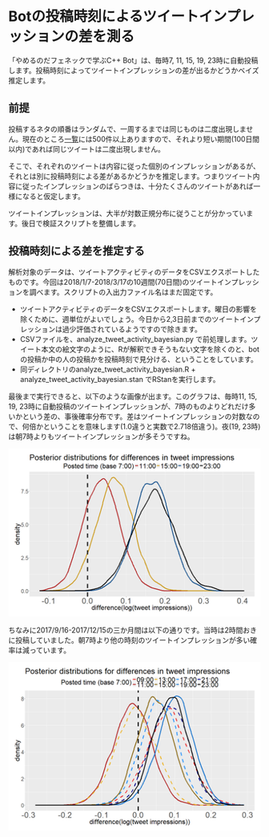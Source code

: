 # Botの投稿時刻によるツイートインプレッションの差を測る

「やめるのだフェネックで学ぶC++ Bot」は、毎時7, 11, 15, 19, 23時に自動投稿します。投稿時刻によってツイートインプレッションの差が出るかどうかベイズ推定します。

## 前提

投稿するネタの順番はランダムで、一周するまでは同じものは二度出現しません。現在のところ[一覧](cppFriendsBot.txt)には500件以上ありますので、それより短い期間(100日間以内)であれば同じツイートは二度出現しません。

そこで、それぞれのツイートは内容に従った個別のインプレッションがあるが、それとは別に投稿時刻による差があるかどうかを推定します。つまりツイート内容に従ったインプレッションのばらつきは、十分たくさんのツイートがあれば一様になると仮定します。

ツイートインプレッションは、大半が対数正規分布に従うことが分かっています。後日で検証スクリプトを整備します。

## 投稿時刻による差を推定する

解析対象のデータは、ツイートアクティビティのデータをCSVエクスポートしたものです。今回は2018/1/7-2018/3/17の10週間(70日間)のツイートインプレッションを調べます。スクリプトの入出力ファイル名はまだ固定です。

* ツイートアクティビティのデータをCSVエクスポートします。曜日の影響を除くために、週単位がよいでしょう。今日から2,3日前までのツイートインプレッションは過少評価されているようですので除きます。
* CSVファイルを、analyze_tweet_activity_bayesian.py で前処理します。ツイート本文の絵文字のように、Rが解釈できそうもない文字を除くのと、botの投稿か中の人の投稿かを投稿時刻で見分ける、ということをしています。
* 同ディレクトリのanalyze_tweet_activity_bayesian.R + analyze_tweet_activity_bayesian.stan でRStanを実行します。

最後まで実行できると、以下のような画像が出ます。このグラフは、毎時11, 15, 19, 23時に自動投稿のツイートインプレッションが、7時のものよりどれだけ多いかという差の、事後確率分布です。差はツイートインプレッションの対数なので、何倍かということを意味します(1.0違うと実数で2.718倍違う)。夜(19, 23時)は朝7時よりもツイートインプレッションが多そうですね。

![ベイズ推定の結果サンプル1](scripts/analyze_tweet_activity/analyze_tweet_activity_bayesian_sample.png)

ちなみに2017/9/16-2017/12/15の三か月間は以下の通りです。当時は2時間おきに投稿していました。朝7時より他の時刻のツイートインプレッションが多い確率は減っています。

![ベイズ推定の結果サンプル2](scripts/analyze_tweet_activity/analyze_tweet_activity_bayesian_sample2.png)
